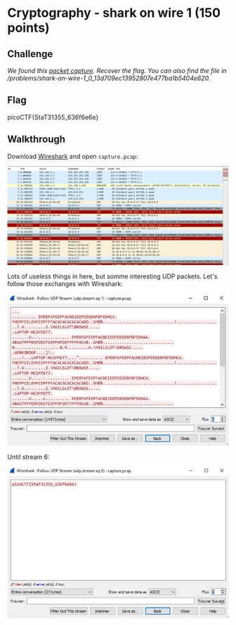 
# Cryptography - shark on wire 1 (150 points)

## Challenge

*We found this [packet capture](./capture.pcap). Recover the flag. You can also find the file in /problems/shark-on-wire-1_0_13d709ec13952807e477ba1b5404e620.*

## Flag

picoCTF{StaT31355_636f6e6e}

## Walkthrough

Download [Wireshark](https://www.wireshark.org/#download) and open `capture.pcap`:

![Capture](./_images/forensics_shark_on_wire_1_wireshark_01.png)

Lots of useless things in here, but somme interesting UDP packets. Let's follow those exchanges with Wireshark:

![Capture](./_images/forensics_shark_on_wire_1_wireshark_02.png)

Until stream 6:

![Capture](./_images/forensics_shark_on_wire_1_wireshark_03.png)

